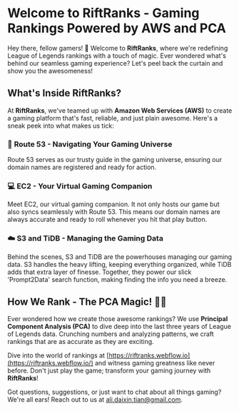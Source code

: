 # Welcome to RiftRanks - Gaming Rankings Powered by AWS and PCA

Hey there, fellow gamers! 👋 Welcome to **RiftRanks**, where we're redefining League of Legends rankings with a touch of magic. Ever wondered what's behind our seamless gaming experience? Let's peel back the curtain and show you the awesomeness!

## What's Inside RiftRanks?

At **RiftRanks**, we've teamed up with **Amazon Web Services (AWS)** to create a gaming platform that's fast, reliable, and just plain awesome. Here's a sneak peek into what makes us tick:

### 🚀 **Route 53 - Navigating Your Gaming Universe**
Route 53 serves as our trusty guide in the gaming universe, ensuring our domain names are registered and ready for action. 

### 💻 **EC2 - Your Virtual Gaming Companion**
Meet EC2, our virtual gaming companion. It not only hosts our game but also syncs seamlessly with Route 53. This means our domain names are always accurate and ready to roll whenever you hit that play button.

### ☁️ **S3 and TiDB - Managing the Gaming Data**
Behind the scenes, S3 and TiDB are the powerhouses managing our gaming data. S3 handles the heavy lifting, keeping everything organized, while TiDB adds that extra layer of finesse. Together, they power our slick 'Prompt2Data' search function, making finding the info you need a breeze.

## How We Rank - The PCA Magic! 🎩✨
Ever wondered how we create those awesome rankings? We use **Principal Component Analysis (PCA)** to dive deep into the last three years of League of Legends data. Crunching numbers and analyzing patterns, we craft rankings that are as accurate as they are exciting.

Dive into the world of rankings at [https://riftranks.webflow.io](https://riftranks.webflow.io/) and witness gaming greatness like never before. Don't just play the game; transform your gaming journey with **RiftRanks**!

Got questions, suggestions, or just want to chat about all things gaming? We're all ears! Reach out to us at [ali.daixin.tian@gmail.com](ali.daixin.tian@gmail.com).
